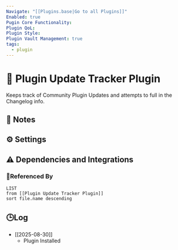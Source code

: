 ```yaml
---
Navigate: "[[Plugins.base|Go to all Plugins]]"
Enabled: true
Pugin Core Functionality:
Plugin QoL:
Plugin Style:
Plugin Vault Management: true
tags:
  - plugin
---
```

# 🔌 Plugin Update Tracker Plugin

Keeps track of Community Plugin Updates and attempts to full in the Changelog info.

## 📝 Notes

## ⚙️ Settings

## ⚠️ Dependencies and Integrations

### 🔗Referenced By

```dataview
LIST
from [[Plugin Update Tracker Plugin]]
sort file.name descending
```

## 🕒Log

- [[2025-08-30]]
	- Plugin Installed
